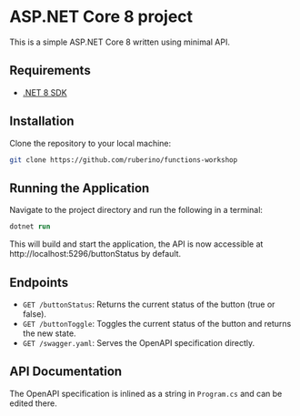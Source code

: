 
# ASP.NET Core 8 project

This is a simple ASP.NET Core 8 written using minimal API.

## Requirements

- [.NET 8 SDK](https://dotnet.microsoft.com/en-us/download/dotnet/8.0)

## Installation

Clone the repository to your local machine:

```sh
git clone https://github.com/ruberino/functions-workshop
```

## Running the Application
Navigate to the project directory and run the following in a terminal:

```ps
dotnet run
```

This will build and start the application, the API is now accessible at http://localhost:5296/buttonStatus by default.

## Endpoints

- `GET /buttonStatus`: Returns the current status of the button (true or false).
- `GET /buttonToggle`: Toggles the current status of the button and returns the new state.
- `GET /swagger.yaml`: Serves the OpenAPI specification directly.

## API Documentation

The OpenAPI specification is inlined as a string in `Program.cs` and can be edited there.
